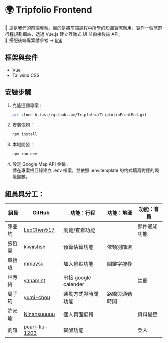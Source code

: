 # 🌍 Tripfolio Frontend

📌 這是我們的前端專案，目的是將前端課程中所學的知識實際應用，實作一個旅遊行程規劃網站，透過 Vue.js 建立互動式 UI 並串接後端 API。
<br>
📌 搭配後端專案請參考 → [link](https://github.com/Tripfolio/TripfolioBackEnd)
## 框架與套件
- Vue
- Tailwind CSS
## 安裝步驟
1. 克隆這個專案：
    ```bash
    git clone https://github.com/Tripfolio/TripfolioFrontEnd.git
    ```
2. 安裝依賴：
    ```bash
    npm install
    ```
3. 本地開發：
    ```bash
    npm run dev
    ```
4. 設定 Google Map API 金鑰：
   <br>
   請在專案根目錄建立 .env 檔案，並依照 .env.template 的格式填寫對應的環境變數。

## 組員與分工：
|組員|GitHub|功能：行程|功能：地圖|功能：會員|
|--|--|--|--|--|
|陳品均|[LeoChen517](https://github.com/LeoChen517)|瀏覽/查看功能||郵件通知功能|
|張哲豪|[kiwiisfish](https://github.com/kiwiisfish)|預算估算功能|依類別篩選||
|蘇怡瑄|[mmaysu](https://github.com/mmaysu)|加入景點功能|關鍵字搜尋||
|林芳綺|[yanamint](https://github.com/yanamint)|串接 google calender||註冊|
|周子筠|[yumi-chou](https://github.com/yumi-chou)|通勤方式與時間功能|路線與通勤時間
|許家瑜|[Ninahsuuuuu](https://github.com/Ninahsuuuuu)|個人頁面編輯||資料變更|
|劉暄|[pearl-liu-1203](https://github.com/pearl-liu-1203)|提醒功能||登入|
